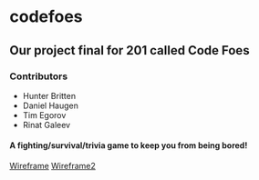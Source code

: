 # codefoes

## Our project final for 201 called Code Foes

### Contributors
- Hunter Britten
- Daniel Haugen
- Tim Egorov
- Rinat Galeev

#### A fighting/survival/trivia game to keep you from being bored!

[Wireframe](img/Dasvidanya.pdf)
[Wireframe2](img/Screen%20Shot%202021-03-29%20at%2011.22.49%20AM.png)